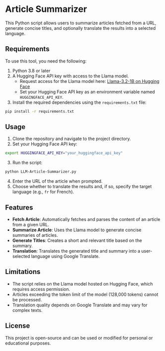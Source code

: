 # Article Summarizer

This Python script allows users to summarize articles fetched from a URL, generate concise titles, and optionally translate the results into a selected language.

## Requirements

To use this tool, you need the following:

1. Python 3.8 or later
2. A Hugging Face API key with access to the Llama model.
   - Request access for the Llama model here: [Llama-3.2-1B on Hugging Face](https://huggingface.co/meta-llama/Llama-3.2-1B)
   - Set your Hugging Face API key as an environment variable named `HUGGINGFACE_API_KEY`.
3. Install the required dependencies using the `requirements.txt` file:

```bash
pip install -r requirements.txt
```

## Usage

1. Clone the repository and navigate to the project directory.
2. Set your Hugging Face API key:

```bash
export HUGGINGFACE_API_KEY="your_huggingface_api_key"
```

3. Run the script:

```bash
python LLM-Article-Summarizer.py
```

4. Enter the URL of the article when prompted.
5. Choose whether to translate the results and, if so, specify the target language (e.g., `fr` for French).

## Features

- **Fetch Article**: Automatically fetches and parses the content of an article from a given URL.
- **Summarize Article**: Uses the Llama model to generate concise summaries of articles.
- **Generate Titles**: Creates a short and relevant title based on the summary.
- **Translation**: Translates the generated title and summary into a user-selected language using Google Translate.

## Limitations

- The script relies on the Llama model hosted on Hugging Face, which requires access permission.
- Articles exceeding the token limit of the model (128,000 tokens) cannot be processed.
- Translation quality depends on Google Translate and may vary for complex texts.

## License

This project is open-source and can be used or modified for personal or educational purposes. 
